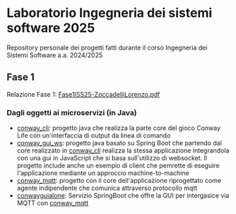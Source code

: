 # Laboratorio Ingegneria dei sistemi software 2025
Repository personale dei progetti fatti durante il corso Ingegneria dei Sistemi Software a.a. 2024/2025

<h2 id="Fase1">Fase 1</h2>

Relazione Fase 1: [Fase1ISS25-ZoccadelliLorenzo.pdf](Fase1ISS25-ZoccadelliLorenzo.pdf)

### Dagli oggetti ai microservizi (in Java)
* [conway_cli](conway_cli): progetto java che realizza la parte core del gioco Conway Life con un'interfaccia di output da linea di comando
* [conway_gui_ws](conway_gui_ws): progetto java basato su Spring Boot che partendo dal core realizzato in [conway_cli](conway_cli) realizza la stessa applicazione integrandola con una gui in JavaScript che si basa sull'utilizzo di websocket. Il progetto include anche un esempio di client che pemrette di eseguire l'applicazione mediante un approccio machine-to-machine
* [conway_mqtt](conway_mqtt): progetto con il core dell'applicazione riprogettato come agente indipendente che comunica attraverso protocollo mqtt
* [conwayguialone](conwayguialone): Servizio SpringBoot che offre la GUI per intergasice via MQTT con [conway_mqtt](conway_mqtt)
